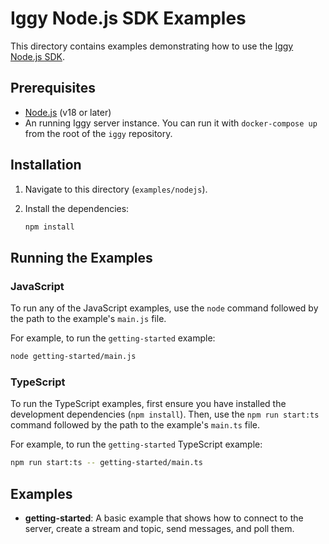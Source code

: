 # Iggy Node.js SDK Examples

This directory contains examples demonstrating how to use the [Iggy Node.js SDK](https://github.com/iggy-rs/iggy/tree/master/foreign/node).

## Prerequisites

- [Node.js](https://nodejs.org/) (v18 or later)
- An running Iggy server instance. You can run it with `docker-compose up` from the root of the `iggy` repository.

## Installation

1.  Navigate to this directory (`examples/nodejs`).
2.  Install the dependencies:

    ```sh
    npm install
    ```

## Running the Examples

### JavaScript

To run any of the JavaScript examples, use the `node` command followed by the path to the example's `main.js` file.

For example, to run the `getting-started` example:

```bash
node getting-started/main.js
```

### TypeScript

To run the TypeScript examples, first ensure you have installed the development dependencies (`npm install`). Then, use the `npm run start:ts` command followed by the path to the example's `main.ts` file.

For example, to run the `getting-started` TypeScript example:

```sh
npm run start:ts -- getting-started/main.ts
```

## Examples

- **getting-started**: A basic example that shows how to connect to the server, create a stream and topic, send messages, and poll them.
